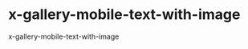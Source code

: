 x-gallery-mobile-text-with-image
================================

x-gallery-mobile-text-with-image
